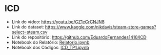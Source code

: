 # ICD

* Link do vídeo: https://youtu.be/GZ1eCrCNJN8
* Link do dataset: https://www.kaggle.com/nikdavis/steam-store-games?select=steam.csv
* Link do repositório: https://github.com/EduardoFernandes1410/ICD
* Notebook do Relatório: [Relatorio.ipynb](Relatorio.ipynb)
* Notebook dos Códigos: [ICD_TP1.ipynb](ICD_TP1.ipynb)
